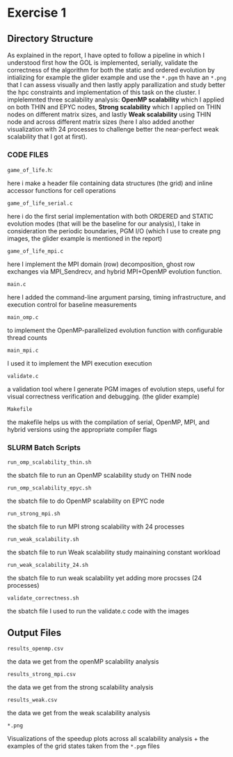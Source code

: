 # Exercise 1

## Directory Structure
As explained in the report, I have opted to follow a pipeline in which I understood first how the GOL is implemented, serially, validate the correctness of the algorithm for both the static and ordered evolution by intializing for example the glider example and use the `*.pgm` th have an `*.png` that I can assess visually and then lastly apply parallization and study better the hpc constraints and implementation of this task on the cluster.
I implelemnted three scalability analysis: **OpenMP scalability** which I applied on both THIN and EPYC nodes, **Strong scalability** which I applied on THIN nodes on different matrix sizes, and lastly **Weak scalability**  using THIN node and across different matrix sizes (here I also added another visualization with 24 processes to challenge better the near-perfect weak scalability that I got at first). 

### CODE FILES
`game_of_life.h`: 

here  i make a header file containing data structures (the grid) and inline accessor functions for cell operations

`game_of_life_serial.c`

here i do the first serial implementation with both ORDERED and STATIC evolution modes (that will be the baseline for our analysis),  I take in consideration the periodic boundaries, PGM I/O (which I use to create png images, the glider example is mentioned in the report)

`game_of_life_mpi.c`

here I implement the MPI domain (row) decomposition, ghost row exchanges via MPI_Sendrecv, and hybrid MPI+OpenMP evolution function.

`main.c`

here I added the command-line argument parsing, timing infrastructure, and execution control for baseline measurements

`main_omp.c`

to implement the OpenMP-parallelized evolution function with configurable thread counts

`main_mpi.c`

I used it to implement the MPI execution execution

`validate.c`

a validation tool where I generate PGM images of evolution steps, useful for visual correctness verification and debugging. (the glider example)

`Makefile`

the makefile helps us with the compilation of serial, OpenMP, MPI, and hybrid versions using the appropriate compiler flags


### SLURM Batch Scripts
`run_omp_scalability_thin.sh`

the sbatch file to run an  OpenMP scalability study on THIN node

`run_omp_scalability_epyc.sh`

the sbatch file to do OpenMP scalability on EPYC node

`run_strong_mpi.sh`

the sbatch file to run MPI strong scalability with 24 processes

`run_weak_scalability.sh`

the sbatch file to run Weak scalability study mainaining constant workload

`run_weak_scalability_24.sh` 

the sbatch file to run weak scalability yet adding more procsses (24 processes)

`validate_correctness.sh`

the sbatch file I used to run the validate.c code with the images

## Output Files
`results_openmp.csv`

the data we get from the openMP scalability analysis

`results_strong_mpi.csv`

the data we get from the strong scalability analysis

`results_weak.csv`

the data we get from the weak scalability analysis

`*.png` 

Visualizations of the speedup plots across all scalability analysis  + the examples of the grid states taken from the `*.pgm` files
